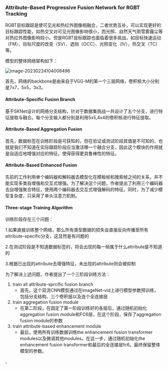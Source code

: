 ### Attribute-Based Progressive Fusion Network for RGBT Tracking



RGBT目标跟踪是使可见光和热红外图像相融合，二者优势互补，可以实现更好的目标跟踪性能，如热交叉对可见光图像影响很小，而光照、自然天气雨雪雾霾尘等对热红外图像影响较小。但是RGBT目标跟踪也面临着很多挑战，如目标快速运动（FM）、目标尺度的改变（SV）、遮挡（OCC）、光照变化（IV），热交叉（TC）等。

模型的整体网络架构如下：

![image-20230224104008496](E:\paper\paper_summary\image\image-APFnet.png)

首先，网络的backbone是由来自于VGG-M的第一个三层网络，卷积核大小分别是7x7，5x5，3x3。

#### Attribute-Specific Fusion Branch

基于SKNet设计的网络分支结构，针对于数据集挑战一共设计了五个分支，进行特征提取与融合。每个分支输入都分别是利用5x5,4x4的卷积核进行特征提取。

#### Attribute-Based Aggregation Fusion

首先，数据标签在训练阶段是可获知的，但在验证或测试阶段其值是不可知的，也就是我们不知道在实际跟踪阶段应当激活哪一个融合分支，因此这个模块的作用就是自适应地增强对应的特征，使得获得更具鲁棒性的特征。

#### Attribute-Based Enhanced Fusion

先前的工作利用单个编码器和解码器去模型化在模板帧和搜索帧之间的关系，并不能实现多类自增强和交互式增强。为了解决这个问题，作者提出了利用三个编码器去自增强聚合特征，使用两个编码器去交互式增强解码的特征。同时，为了减少模型复杂度，只采用了单头注意力机制。

#### Three-stage Training Algorithm

训练阶段存在三个问题：

1.如果直接训练整个网络，那么所有类型数据的损失会直接反向传播至所有attribute-specific分支，这显然是有问题的

2.在测试阶段是不知道数据标签的，将会出现的每一帧属于什么attribute是不知道的

3.根据已出现的attribute去增强特征，未出现的attribute则会被抑制

为了解决上述问题，作者提出了一个三阶段训练方法：

1. train all attribute-sprcific fusion branch
   - 首先，这个双流CNN模型通过在imageNet-vid上进行模型参数预训练，包括分支结构、三个卷积层以及连个全连接层
2. train aggregation fusion module
   - 在第二阶段，在固定了第一阶段训练好的各层后，通过随机初始化aggregation fusion module和FC6层，在这个阶段，保存了aggregation fusion module的参数
3. train attribute-based enhancement module
   - 最后，使用所有训练数据训练the enhancement fusion transformer modules以及微调其他modules。在这一步，通过随机初始化the enhancement fusion transformer和最后的全连接层fc6。最终保留整体模型的参数。



、